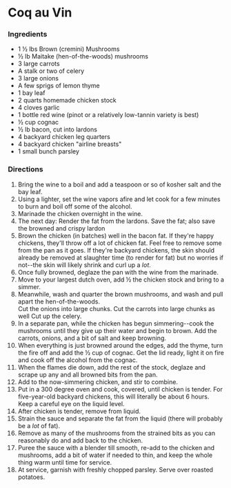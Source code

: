 # Coq au Vin

### Ingredients

* 1 &frac12; lbs Brown (cremini) Mushrooms
* &frac12; lb Maitake (hen-of-the-woods) mushrooms
* 3 large carrots
* A stalk or two of celery
* 3 large onions
* A few sprigs of lemon thyme
* 1 bay leaf
* 2 quarts homemade chicken stock
* 4 cloves garlic
* 1 bottle red wine (pinot or a relatively low-tannin variety is best)
* &frac12; cup cognac
* &frac12; lb bacon, cut into lardons
* 4 backyard chicken leg quarters
* 4 backyard chicken "airline breasts"
* 1 small bunch parsley

### Directions

1. Bring the wine to a boil and add a teaspoon or so of kosher salt and the bay leaf.
2. Using a lighter, set the wine vapors afire and let cook for a few minutes to burn and boil off some of the alcohol.
3. Marinade the chicken overnight in the wine.  
4. The next day: Render the fat from the lardons.  Save the fat; also save the browned and crispy lardon
5. Brown the chicken (in batches) well in the bacon fat.  If they're happy chickens, they'll throw off a lot of chicken fat.  Feel free to remove some from the pan as it goes.
If they're backyard chickens, the skin should already be removed at slaughter time (to render for fat) but no worries if not--the skin will likely shrink and curl up a *lot*.  
6. Once fully browned, deglaze the pan with the wine from the marinade.  
7. Move to your largest dutch oven, add &frac12; the chicken stock and bring to a simmer.
8. Meanwhile, wash and quarter the brown mushrooms, and wash and pull apart the hen-of-the-woods.  
Cut the onions into large chunks.
Cut the carrots into large chunks as well
Cut up the celery.
9. In a separate pan, while the chicken has begun simmering--cook the mushrooms until they give up their water and begin to brown.  Add the carrots, onions, and a bit of salt and keep browning. 
10. When everything is just browned around the edges, add the thyme, turn the fire off and add the &frac12; cup of cognac.  Get the lid ready, light it on fire and cook off the alcohol from the cognac.  
11. When the flames die down, add the rest of the stock, deglaze and scrape up any and all browned bits from the pan.
12. Add to the now-simmering chicken, and stir to combine.  
13. Put in a 300 degree oven and cook, covered, until chicken is tender.  For five-year-old backyard chickens, this will literally be about 6 hours.  Keep a careful eye on the liquid level.
14. After chicken is tender, remove from liquid.  
15. Strain the sauce and separate the fat from the liquid (there will probably be a *lot* of fat).  
16. Remove as many of the mushrooms from the strained bits as you can reasonably do and add back to the chicken.
17. Puree the sauce with a blender till smooth, re-add to the chicken and mushrooms, add a bit of water if needed to thin, and keep the whole thing warm until time for service.
18. At service, garnish with freshly chopped parsley.  Serve over roasted potatoes.

